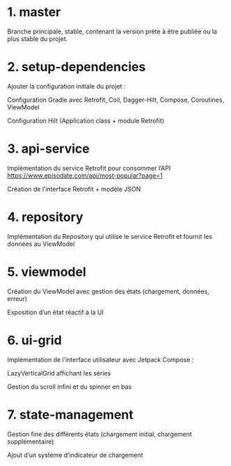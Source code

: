 # 1.  master
   Branche principale, stable, contenant la version prête à être publiée ou la plus stable du projet.

# 2. setup-dependencies
   Ajouter la configuration initiale du projet :

Configuration Gradle avec Retrofit, Coil, Dagger-Hilt, Compose, Coroutines, ViewModel

Configuration Hilt (Application class + module Retrofit)

# 3. api-service
   Implémentation du service Retrofit pour consommer l’API https://www.episodate.com/api/most-popular?page=1

Création de l’interface Retrofit + modèle JSON

# 4. repository
   Implémentation du Repository qui utilise le service Retrofit et fournit les données au ViewModel

# 5. viewmodel
   Création du ViewModel avec gestion des états (chargement, données, erreur)

Exposition d’un état réactif à la UI

# 6. ui-grid
   Implémentation de l’interface utilisateur avec Jetpack Compose :

LazyVerticalGrid affichant les séries

Gestion du scroll infini et du spinner en bas

# 7. state-management
   Gestion fine des différents états (chargement initial, chargement supplémentaire)

Ajout d’un système d’indicateur de chargement